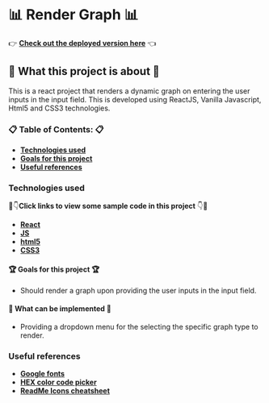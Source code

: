 # :bar_chart: Render Graph :bar_chart:

:point_right: **[Check out the deployed version here](https://24-frames.netlify.com)** :point_left:

## :loudspeaker: What this project is about :loudspeaker:

This is a react project that renders a dynamic graph on entering the user inputs in the input field. This is developed using ReactJS, Vanilla Javascript, Html5 and CSS3 technologies.

### :clipboard: Table of Contents: :clipboard:

* **[Technologies used](https://github.com/amuru0S/render-graph#technologies-used)**
* **[Goals for this project](https://github.com/amuru0S/render-graph#trophy-goals-for-this-project-trophy)**
* **[Useful references](https://github.com/amuru0S/render-graph#useful-references)**

### Technologies used 

:eyes::point_down:**Click links to view some sample code in this project** :point_down::eyes:

* **[React]()**
* **[JS]()**
* **[html5]()**
* **[CSS3]()**

#### :trophy: Goals for this project :trophy:

* Should render a graph upon providing the user inputs in the input field.

#### :memo: What can be implemented :memo:

* Providing a dropdown menu for the selecting the specific graph type to render.

### Useful references

* **[Google fonts](https://fonts.google.com/)**
* **[HEX color code picker](https://flatuicolors.com/)**
* **[ReadMe Icons cheatsheet](https://www.webfx.com/tools/emoji-cheat-sheet/)**